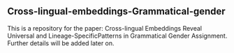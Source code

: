 ## Cross-lingual-embeddings-Grammatical-gender

This is a repository for the paper: Cross-lingual Embeddings Reveal Universal and Lineage-SpecificPatterns in Grammatical Gender Assignment.
Further details will be added later on.
